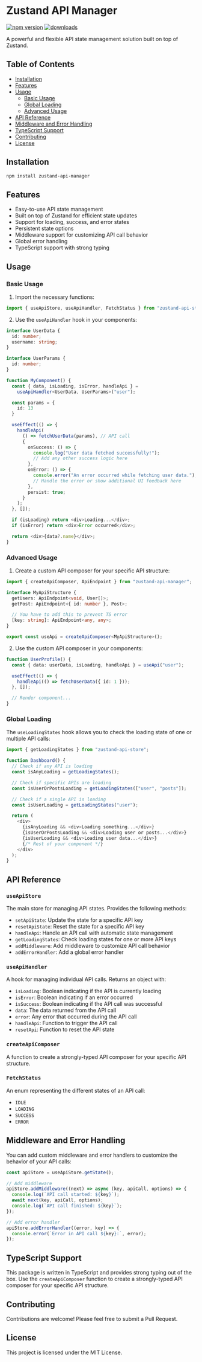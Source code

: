 # Zustand API Manager

[![npm version](https://img.shields.io/npm/v/zustand-api-manager.svg)](https://www.npmjs.com/package/zustand-api-manager)
[![downloads](https://img.shields.io/npm/dm/zustand-api-manager.svg)](https://www.npmjs.com/package/zustand-api-manager)

A powerful and flexible API state management solution built on top of Zustand.

## Table of Contents

- [Installation](#installation)
- [Features](#features)
- [Usage](#usage)
  - [Basic Usage](#basic-usage)
  - [Global Loading](#global-loading)
  - [Advanced Usage](#advanced-usage)
- [API Reference](#api-reference)
- [Middleware and Error Handling](#middleware-and-error-handling)
- [TypeScript Support](#typescript-support)
- [Contributing](#contributing)
- [License](#license)

## Installation

```bash
npm install zustand-api-manager
```

## Features

- Easy-to-use API state management
- Built on top of Zustand for efficient state updates
- Support for loading, success, and error states
- Persistent state options
- Middleware support for customizing API call behavior
- Global error handling
- TypeScript support with strong typing

## Usage

### Basic Usage

1. Import the necessary functions:

```typescript
import { useApiStore, useApiHandler, FetchStatus } from "zustand-api-store";
```

2. Use the `useApiHandler` hook in your components:

```typescript
interface UserData {
  id: number;
  username: string;
}

interface UserParams {
  id: number;
}

function MyComponent() {
  const { data, isLoading, isError, handleApi } =
    useApiHandler<UserData, UserParams>("user");

  const params = {
    id: 13
  }

  useEffect(() => {
    handleApi(
      () => fetchUserData(params), // API call
      {
        onSuccess: () => {
          console.log("User data fetched successfully!");
          // Add any other success logic here
        },
        onError: () => {
          console.error("An error occurred while fetching user data.");
          // Handle the error or show additional UI feedback here
        },
        persist: true;
      }
    );
  }, []);

  if (isLoading) return <div>Loading...</div>;
  if (isError) return <div>Error occurred</div>;

  return <div>{data?.name}</div>;
}
```

### Advanced Usage

1. Create a custom API composer for your specific API structure:

```typescript
import { createApiComposer, ApiEndpoint } from "zustand-api-manager";

interface MyApiStructure {
  getUsers: ApiEndpoint<void, User[]>;
  getPost: ApiEndpoint<{ id: number }, Post>;

  // You have to add this to prevent TS error
  [key: string]: ApiEndpoint<any, any>;
}

export const useApi = createApiComposer<MyApiStructure>();
```

2. Use the custom API composer in your components:

```typescript
function UserProfile() {
  const { data: userData, isLoading, handleApi } = useApi("user");

  useEffect(() => {
    handleApi(() => fetchUserData({ id: 1 }));
  }, []);

  // Render component...
}
```

### Global Loading

The `useLoadingStates` hook allows you to check the loading state of one or multiple API calls:

```typescript
import { getLoadingStates } from "zustand-api-store";

function Dashboard() {
  // Check if any API is loading
  const isAnyLoading = getLoadingStates();

  // Check if specific APIs are loading
  const isUserOrPostsLoading = getLoadingStates(["user", "posts"]);

  // Check if a single API is loading
  const isUserLoading = getLoadingStates("user");

  return (
    <div>
      {isAnyLoading && <div>Loading something...</div>}
      {isUserOrPostsLoading && <div>Loading user or posts...</div>}
      {isUserLoading && <div>Loading user data...</div>}
      {/* Rest of your component */}
    </div>
  );
}
```

## API Reference

### `useApiStore`

The main store for managing API states. Provides the following methods:

- `setApiState`: Update the state for a specific API key
- `resetApiState`: Reset the state for a specific API key
- `handleApi`: Handle an API call with automatic state management
- `getLoadingStates`: Check loading states for one or more API keys
- `addMiddleware`: Add middleware to customize API call behavior
- `addErrorHandler`: Add a global error handler

### `useApiHandler`

A hook for managing individual API calls. Returns an object with:

- `isLoading`: Boolean indicating if the API is currently loading
- `isError`: Boolean indicating if an error occurred
- `isSuccess`: Boolean indicating if the API call was successful
- `data`: The data returned from the API call
- `error`: Any error that occurred during the API call
- `handleApi`: Function to trigger the API call
- `resetApi`: Function to reset the API state

### `createApiComposer`

A function to create a strongly-typed API composer for your specific API structure.

### `FetchStatus`

An enum representing the different states of an API call:

- `IDLE`
- `LOADING`
- `SUCCESS`
- `ERROR`

## Middleware and Error Handling

You can add custom middleware and error handlers to customize the behavior of your API calls:

```typescript
const apiStore = useApiStore.getState();

// Add middleware
apiStore.addMiddleware((next) => async (key, apiCall, options) => {
  console.log(`API call started: ${key}`);
  await next(key, apiCall, options);
  console.log(`API call finished: ${key}`);
});

// Add error handler
apiStore.addErrorHandler((error, key) => {
  console.error(`Error in API call ${key}:`, error);
});
```

## TypeScript Support

This package is written in TypeScript and provides strong typing out of the box. Use the `createApiComposer` function to create a strongly-typed API composer for your specific API structure.

## Contributing

Contributions are welcome! Please feel free to submit a Pull Request.

## License

This project is licensed under the MIT License.
